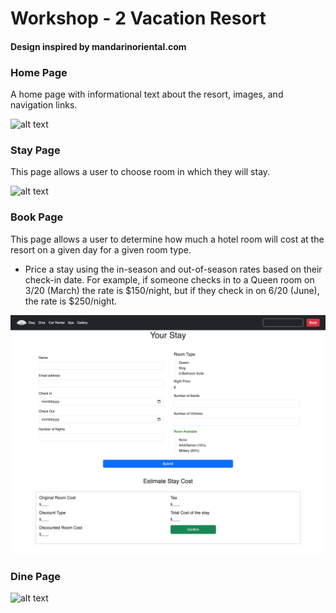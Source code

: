 # Workshop - 2 Vacation Resort

#### Design inspired by mandarinoriental.com


### Home Page

A home page with informational text about the resort, images, and navigation links.

![alt text](./images/home-page-ss.png)


### Stay Page
This page allows a user to choose room in which they will stay.

![alt text](./images/stay-page-ss.png)

### Book Page
This page allows a user to determine how much a hotel room will cost at the resort on a given day for a given room type.

- Price a stay using the in-season and out-of-season rates based on their check-in date. For
example, if someone checks in to a Queen room on 3/20 (March) the rate is $150/night, but if
they check in on 6/20 (June), the rate is $250/night.

![alt text](./images/book-ss.png)


### Dine Page

![alt text](./images/dine-page-ss.png)